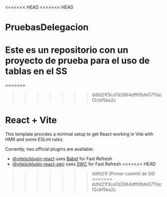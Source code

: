 <<<<<<< HEAD
<<<<<<< HEAD
# PruebasDelegacion
Este es un repositorio con un proyecto de prueba para el uso de tablas en el SS 
=======
=======
>>>>>>> ddfd21f3cd7d2964dff0fbfe5711dcf2cbf5ba2c
# React + Vite

This template provides a minimal setup to get React working in Vite with HMR and some ESLint rules.

Currently, two official plugins are available:

- [@vitejs/plugin-react](https://github.com/vitejs/vite-plugin-react/blob/main/packages/plugin-react/README.md) uses [Babel](https://babeljs.io/) for Fast Refresh
- [@vitejs/plugin-react-swc](https://github.com/vitejs/vite-plugin-react-swc) uses [SWC](https://swc.rs/) for Fast Refresh
<<<<<<< HEAD
>>>>>>> ddfd21f (Primer commit de SS)
=======
>>>>>>> ddfd21f3cd7d2964dff0fbfe5711dcf2cbf5ba2c
